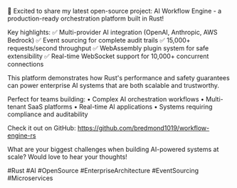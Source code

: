 🚀 Excited to share my latest open-source project: AI Workflow Engine - a production-ready orchestration platform built in Rust!

Key highlights:
✅ Multi-provider AI integration (OpenAI, Anthropic, AWS Bedrock)
✅ Event sourcing for complete audit trails
✅ 15,000+ requests/second throughput
✅ WebAssembly plugin system for safe extensibility
✅ Real-time WebSocket support for 10,000+ concurrent connections

This platform demonstrates how Rust's performance and safety guarantees can power enterprise AI systems that are both scalable and trustworthy.

Perfect for teams building:
• Complex AI orchestration workflows
• Multi-tenant SaaS platforms
• Real-time AI applications
• Systems requiring compliance and auditability

Check it out on GitHub: https://github.com/bredmond1019/workflow-engine-rs

What are your biggest challenges when building AI-powered systems at scale? Would love to hear your thoughts!

#Rust #AI #OpenSource #EnterpriseArchitecture #EventSourcing #Microservices
